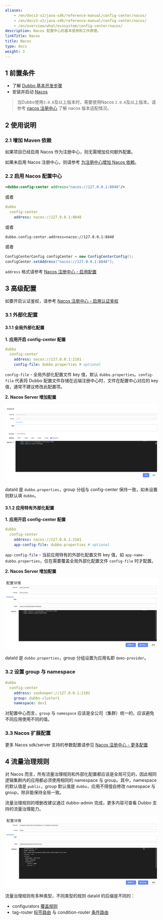 ```yaml
---
aliases:
    - /en/docs3-v2/java-sdk/reference-manual/config-center/nacos/
    - /en/docs3-v2/java-sdk/reference-manual/config-center/nacos/
    - /en/overview/what/ecosystem/config-center/nacos/
description: Nacos 配置中心的基本使用和工作原理。
linkTitle: Nacos
title: Nacos
type: docs
weight: 3
---
```


## 1 前置条件
* 了解 [Dubbo 基本开发步骤](/en/overview/mannual/java-sdk/quick-start/starter/)
* 安装并启动 [Nacos](/en/overview/reference/integrations/nacos/)

> 当Dubbo使用`3.0.0`及以上版本时，需要使用Nacos `2.0.0`及以上版本。请参考 [nacos 注册中心](/en/overview/mannual/java-sdk/reference-manual/registry/nacos/#12-nacos-版本) 了解 nacos 版本适配情况。

## 2 使用说明

### 2.1 增加 Maven 依赖
如果项目已经启用 Nacos 作为注册中心，则无需增加任何额外配置。

如果未启用 Nacos 注册中心，则请参考 [为注册中心增加 Nacos 依赖](/en/overview/mannual/java-sdk/reference-manual/registry/nacos/#11-增加依赖)。

### 2.2 启用 Nacos 配置中心
```xml
<dubbo:config-center address="nacos://127.0.0.1:8848"/>
```

或者

```yaml
dubbo
  config-center
    address: nacos://127.0.0.1:8848
```

或者

```properties
dubbo.config-center.address=nacos://127.0.0.1:8848
```

或者

```java
ConfigCenterConfig configCenter = new ConfigCenterConfig();
configCenter.setAddress("nacos://127.0.0.1:8848");
```

`address` 格式请参考 [Nacos 注册中心 - 启用配置](../../registry/nacos/#22-配置并启用-nacos)

## 3 高级配置
如要开启认证鉴权，请参考 [Nacos 注册中心 - 启用认证鉴权](../../registry/nacos/#31-认证)

### 3.1 外部化配置
#### 3.1.1 全局外部化配置
**1. 应用开启 config-center 配置**
```yaml
dubbo
  config-center
    address: nacos://127.0.0.1:2181
    config-file: dubbo.properties # optional
```
`config-file` - 全局外部化配置文件 key 值，默认 `dubbo.properties`。`config-file` 代表将 Dubbo 配置文件存储在远端注册中心时，文件在配置中心对应的 key 值，通常不建议修改此配置项。

**2. Nacos Server 增加配置**

![nacos-configcenter-global-properties.png](/imgs/user/nacos-configcenter-global-properties.png)

dataId 是 `dubbo.properties`，group 分组与 config-center 保持一致，如未设置则默认填 `dubbo`。

#### 3.1.2 应用特有外部化配置

**1. 应用开启 config-center 配置**
```yaml
dubbo
  config-center
    address: nacos://127.0.0.1:2181
    app-config-file: dubbo.properties # optional
```

`app-config-file` - 当前应用特有的外部化配置文件 key 值，如 `app-name-dubbo.properties`，仅在需要覆盖全局外部化配置文件 `config-file` 时才配置。

**2. Nacos Server 增加配置**

![nacos-configcenter-application-properties.png](/imgs/user/nacos-configcenter-application-properties.png)

dataId 是 `dubbo.properties`，group 分组设置为应用名即 `demo-provider`。

### 3.2 设置 group 与 namespace
```yaml
dubbo
  config-center
    address: zookeeper://127.0.0.1:2181
    group: dubbo-cluster1
    namespace: dev1
```

对配置中心而言，`group` 与 `namespace` 应该是全公司（集群）统一的，应该避免不同应用使用不同的值。

### 3.3 Nacos 扩展配置
更多 Nacos sdk/server 支持的参数配置请参见 [Nacos 注册中心 - 更多配置](../../registry/nacos/#35-更多配置)

## 4 流量治理规则
对 Nacos 而言，所有流量治理规则和外部化配置都应该是全局可见的，因此相同逻辑集群内的应用都必须使用相同的 namespace 与 group。其中，namespace 的默认值是 `public`，group 默认值是 `dubbo`，应用不得擅自修改 namespace 与 group，除非能保持全局一致。

流量治理规则的增删改建议通过 dubbo-admin 完成，更多内容可查看 Dubbo 支持的流量治理能力。

![nacos-configcenter-governance.jpg](/imgs/user/nacos-configcenter-governance.png)

流量治理规则有多种类型，不同类型的规则 dataId 的后缀是不同的：

- configurators [覆盖规则](/en/overview/core-features/traffic/configuration-rule/)
- tag-router [标签路由](/en/overview/core-features/traffic/tag-rule/) 与 condition-router [条件路由](/en/overview/core-features/traffic/condition-rule/)

